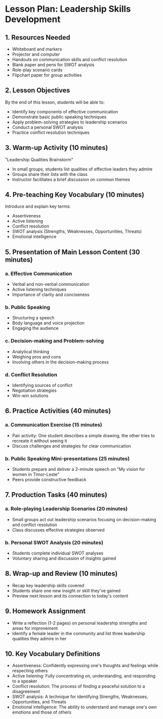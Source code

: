 # Lesson Plan: Leadership Skills Development

## 1. Resources Needed

- Whiteboard and markers
- Projector and computer
- Handouts on communication skills and conflict resolution
- Blank paper and pens for SWOT analysis
- Role-play scenario cards
- Flipchart paper for group activities

## 2. Lesson Objectives

By the end of this lesson, students will be able to:
- Identify key components of effective communication
- Demonstrate basic public speaking techniques
- Apply problem-solving strategies to leadership scenarios
- Conduct a personal SWOT analysis
- Practice conflict resolution techniques

## 3. Warm-up Activity (10 minutes)

"Leadership Qualities Brainstorm"
- In small groups, students list qualities of effective leaders they admire
- Groups share their lists with the class
- Instructor facilitates a brief discussion on common themes

## 4. Pre-teaching Key Vocabulary (10 minutes)

Introduce and explain key terms:
- Assertiveness
- Active listening
- Conflict resolution
- SWOT analysis (Strengths, Weaknesses, Opportunities, Threats)
- Emotional intelligence

## 5. Presentation of Main Lesson Content (30 minutes)

### a. Effective Communication
- Verbal and non-verbal communication
- Active listening techniques
- Importance of clarity and conciseness

### b. Public Speaking
- Structuring a speech
- Body language and voice projection
- Engaging the audience

### c. Decision-making and Problem-solving
- Analytical thinking
- Weighing pros and cons
- Involving others in the decision-making process

### d. Conflict Resolution
- Identifying sources of conflict
- Negotiation strategies
- Win-win solutions

## 6. Practice Activities (40 minutes)

### a. Communication Exercise (15 minutes)
- Pair activity: One student describes a simple drawing, the other tries to recreate it without seeing it
- Discuss challenges and strategies for clear communication

### b. Public Speaking Mini-presentations (25 minutes)
- Students prepare and deliver a 2-minute speech on "My vision for women in Timor-Leste"
- Peers provide constructive feedback

## 7. Production Tasks (40 minutes)

### a. Role-playing Leadership Scenarios (20 minutes)
- Small groups act out leadership scenarios focusing on decision-making and conflict resolution
- Class discusses effective strategies observed

### b. Personal SWOT Analysis (20 minutes)
- Students complete individual SWOT analyses
- Voluntary sharing and discussion of insights gained

## 8. Wrap-up and Review (10 minutes)

- Recap key leadership skills covered
- Students share one new insight or skill they've gained
- Preview next lesson and its connection to today's content

## 9. Homework Assignment

- Write a reflection (1-2 pages) on personal leadership strengths and areas for improvement
- Identify a female leader in the community and list three leadership qualities they admire in her

## 10. Key Vocabulary Definitions

- Assertiveness: Confidently expressing one's thoughts and feelings while respecting others
- Active listening: Fully concentrating on, understanding, and responding to a speaker
- Conflict resolution: The process of finding a peaceful solution to a disagreement
- SWOT analysis: A technique for identifying Strengths, Weaknesses, Opportunities, and Threats
- Emotional intelligence: The ability to understand and manage one's own emotions and those of others